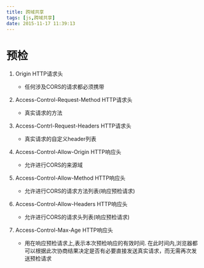 ```yaml
---
title: 跨域共享
tags: [js,跨域共享]
date: 2015-11-17 11:39:13
---
```


# 预检
 
1.  Origin HTTP请求头

    -   任何涉及CORS的请求都必须携带

1.  Access-Control-Request-Method HTTP请求头

    -   真实请求的方法

1.  Access-Contrl-Request-Headers HTTP请求头

    -   真实请求的自定义header列表

1.  Access-Control-Allow-Origin HTTP响应头

    -   允许进行CORS的来源域

1.  Access-Control-Allow-Method HTTP响应头

    -   允许进行CORS的请求方法列表(响应预检请求)

1.  Access-Control-Allow-Headers HTTP响应头

    -   允许进行CORS的请求头列表(响应预检请求)

1.  Access-Control-Max-Age HTTP响应头

    -   用在响应预检请求上,表示本次预检响应的有效时间.
        在此时间内,浏览器都可以根据此次协商结果决定是否有必要直接发送真实请求，而无需再次发送预检请求
